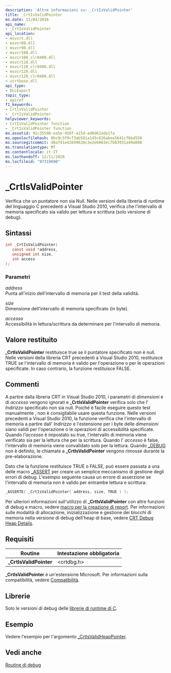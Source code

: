 ```yaml
---
description: 'Altre informazioni su: _CrtIsValidPointer'
title: _CrtIsValidPointer
ms.date: 11/04/2016
api_name:
- _CrtIsValidPointer
api_location:
- msvcrt.dll
- msvcr80.dll
- msvcr90.dll
- msvcr100.dll
- msvcr100_clr0400.dll
- msvcr110.dll
- msvcr110_clr0400.dll
- msvcr120.dll
- msvcr120_clr0400.dll
- ucrtbase.dll
api_type:
- DLLExport
topic_type:
- apiref
f1_keywords:
- CrtlsValidPointer
- _CrtIsValidPointer
helpviewer_keywords:
- CrtIsValidPointer function
- _CrtIsValidPointer function
ms.assetid: 91c35590-ea5e-450f-a15d-ad8d62ade1fa
ms.openlocfilehash: 0bc0c3f9cf3ab581a145c626abee5641cf6bd550
ms.sourcegitcommit: d6af41e42699628c3e2e6063ec7b03931a49a098
ms.translationtype: MT
ms.contentlocale: it-IT
ms.lasthandoff: 12/11/2020
ms.locfileid: "97319690"
---
```

# <a name="_crtisvalidpointer"></a>_CrtIsValidPointer

Verifica che un puntatore non sia Null. Nelle versioni della libreria di runtime del linguaggio C precedenti a Visual Studio 2010, verifica che l'intervallo di memoria specificato sia valido per lettura e scrittura (solo versione di debug).

## <a name="syntax"></a>Sintassi

```C
int _CrtIsValidPointer(
   const void *address,
   unsigned int size,
   int access
);
```

### <a name="parameters"></a>Parametri

*address*<br/>
Punta all'inizio dell'intervallo di memoria per il test della validità.

*size*<br/>
Dimensione dell'intervallo di memoria specificato (in byte).

*accesso*<br/>
Accessibilità in lettura/scrittura da determinare per l'intervallo di memoria.

## <a name="return-value"></a>Valore restituito

**_CrtIsValidPointer** restituisce true se il puntatore specificato non è null. Nelle versioni della libreria CRT precedenti a Visual Studio 2010, restituisce TRUE se l'intervallo di memoria è valido per l'operazione o per le operazioni specificate. In caso contrario, la funzione restituisce FALSE.

## <a name="remarks"></a>Commenti

A partire dalla libreria CRT in Visual Studio 2010, i parametri di *dimensioni* e di *accesso* vengono ignorati e **_CrtIsValidPointer** verifica solo che l' *Indirizzo* specificato non sia null. Poiché è facile eseguire questo test manualmente , non è consigliabile usare questa funzione. Nelle versioni precedenti a Visual Studio 2010, la funzione verifica che l'intervallo di memoria a partire dall' *Indirizzo* e l'estensione per i byte delle *dimensioni* siano validi per l'operazione o le operazioni di accessibilità specificate. Quando *l'accesso* è impostato su true, l'intervallo di memoria viene verificato sia per la lettura che per la scrittura. Quando l' *accesso* è false, l'intervallo di memoria viene convalidato solo per la lettura. Quando [_DEBUG](../../c-runtime-library/debug.md) non è definito, le chiamate a **_CrtIsValidPointer** vengono rimosse durante la pre-elaborazione.

Dato che la funzione restituisce TRUE o FALSE, può essere passata a una delle macro [_ASSERT](assert-asserte-assert-expr-macros.md) per creare un semplice meccanismo di gestione degli errori di debug. L'esempio seguente causa un errore di asserzione se l'intervallo di memoria non è valido per entrambe lettura e scrittura:

```C
_ASSERTE( _CrtIsValidPointer( address, size, TRUE ) );
```

Per ulteriori informazioni sull'utilizzo di **_CrtIsValidPointer** con altre funzioni di debug e macro, vedere [macro per la creazione di report](/visualstudio/debugger/macros-for-reporting). Per informazioni sulle modalità di allocazione, inizializzazione e gestione dei blocchi di memoria nella versione di debug dell'heap di base, vedere [CRT Debug Heap Details](/visualstudio/debugger/crt-debug-heap-details).

## <a name="requirements"></a>Requisiti

|Routine|Intestazione obbligatoria|
|-------------|---------------------|
|**_CrtIsValidPointer**|\<crtdbg.h>|

**_CrtIsValidPointer** è un'estensione Microsoft. Per informazioni sulla compatibilità, vedere [Compatibilità](../../c-runtime-library/compatibility.md).

## <a name="libraries"></a>Librerie

Solo le versioni di debug delle [librerie di runtime di C](../../c-runtime-library/crt-library-features.md).

## <a name="example"></a>Esempio

Vedere l'esempio per l'argomento [_CrtIsValidHeapPointer](crtisvalidheappointer.md).

## <a name="see-also"></a>Vedi anche

[Routine di debug](../../c-runtime-library/debug-routines.md)<br/>

